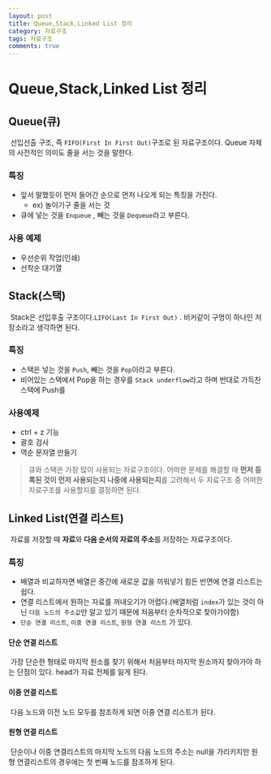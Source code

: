```yaml
---
layout: post
title: Queue,Stack,Linked List 정리
category: 자료구조
tags: 자료구조
comments: true
---
```


# Queue,Stack,Linked List 정리

## Queue(큐)

​	선입선출 구조, 즉 `FIFO(First In First Out)`구조로 된 자료구조이다. Queue 자체의 사전적인 의미도 줄을 서는 것을 말한다. 

### 특징

- 앞서 말했듯이 먼저 들어간 순으로 먼저 나오게 되는 특징을 가진다.
  - ex) 놀이기구 줄을 서는 것
- 큐에 넣는 것을 `Enqueue` , 빼는 것을 `Dequeue`라고 부른다.

### 사용 예제

- 우선순위 작업(인쇄)
- 선착순 대기열

## Stack(스택)

​	Stack은 선입후출 구조이다.`LIFO(Last In First Out)` . 비커같이 구멍이 하나인 저장소라고 생각하면 된다. 

### 특징

- 스택은 넣는 것을 `Push`, 빼는 것을 `Pop`이라고 부른다.
- 비어있는 스택에서 Pop을 하는 경우를 `Stack underflow`라고 하며 반대로 가득찬 스택에 Push를

### 사용예제

- ctrl + z 기능
- 괄호 검사
- 역순 문자열 만들기

> 큐와 스택은 가장 많이 사용되는 자료구조이다. 어떠한 문제를 해결할 때 **먼저 등록된 것이 먼저 사용되는지 나중에 사용되는지**를 고려해서 두 자료구조 중 어떠한 자료구조를 사용할지를 결정하면 된다.



## Linked List(연결 리스트)

​	자료를 저장할 때 **자료**와 **다음 순서의 자료의 주소**를 저장하는 자료구조이다. 

### 특징

-  배열과 비교하자면 배열은 중간에 새로운 값을 끼워넣기 힘든 반면에 연결 리스트는 쉽다.
- 연결 리스트에서 원하는 자료를 꺼내오기가 어렵다.(배열처럼 `index`가 있는 것이 아닌 `다음 노드의 주소값`만 알고 있기 때문에 처음부터 순차적으로 찾아가야함)
- `단순 연결 리스트`, `이중 연결 리스트`, `원형 연결 리스트` 가 있다.



#### 단순 연결 리스트

​	가장 단순한 형태로 마지막 원소를 찾기 위해서 처음부터 마지막 원소까지 찾아가야 하는 단점이 있다. head가 자료 전체를 잃게 된다.

#### 이중 연결 리스트

​	다음 노드와 이전 노드 모두를 참조하게 되면 이중 연결 리스트가 된다. 

#### 원형 연결 리스트

​	단순이나 이중 연결리스트의 마지막 노드의 다음 노드의 주소는 null을 가리키지만 원형 연결리스트의 경우에는 첫 번째 노드를 참조하게 된다.